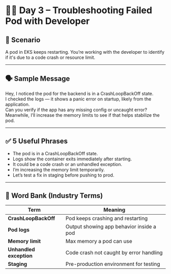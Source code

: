 # 👨‍💻 Day 3 – Troubleshooting Failed Pod with Developer

## 🎯 Scenario
A pod in EKS keeps restarting. You’re working with the developer to identify if it's due to a code crash or resource limit.

---

## 🗣️ Sample Message

Hey, I noticed the pod for the backend is in a CrashLoopBackOff state.  
I checked the logs — it shows a panic error on startup, likely from the application.  
Can you verify if the app has any missing config or uncaught error?  
Meanwhile, I’ll increase the memory limits to see if that helps stabilize the pod.

---

## ✅ 5 Useful Phrases

- The pod is in a CrashLoopBackOff state.
- Logs show the container exits immediately after starting.
- It could be a code crash or an unhandled exception.
- I’m increasing the memory limit temporarily.
- Let’s test a fix in staging before pushing to prod.

---

## 🧠 Word Bank (Industry Terms)

| Term | Meaning |
|------|---------|
| **CrashLoopBackOff** | Pod keeps crashing and restarting |
| **Pod logs** | Output showing app behavior inside a pod |
| **Memory limit** | Max memory a pod can use |
| **Unhandled exception** | Code crash not caught by error handling |
| **Staging** | Pre-production environment for testing |
